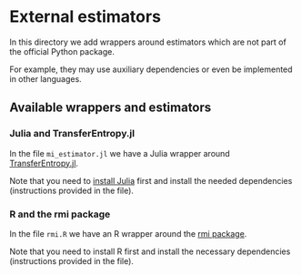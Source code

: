 # External estimators

In this directory we add wrappers around estimators
which are not part of the official Python package.

For example, they may use auxiliary dependencies or even be implemented in other languages.

## Available wrappers and estimators

### Julia and TransferEntropy.jl
In the file `mi_estimator.jl` we have a Julia wrapper around [TransferEntropy.jl](https://juliadynamics.github.io/TransferEntropy.jl/).

Note that you need to [install Julia](https://julialang.org/downloads/) first and install the needed dependencies (instructions provided in the file).

### R and the rmi package

In the file `rmi.R` we have an R wrapper around the [rmi package](https://cran.r-project.org/web/packages/rmi/index.html).

Note that you need to install R first and install the necessary dependencies (instructions provided in the file).
